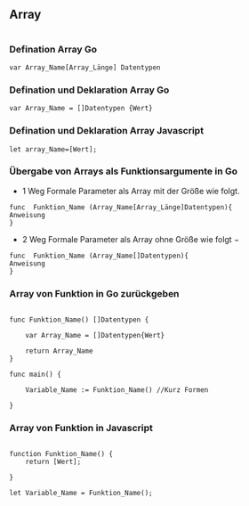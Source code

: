 ## Array
#

### Defination Array Go
```
var Array_Name[Array_Länge] Datentypen
```

### Defination und Deklaration Array Go
```	
var Array_Name = []Datentypen {Wert}
```



### Defination und Deklaration Array Javascript
```
let array_Name=[Wert];

```
### Übergabe von Arrays als Funktionsargumente in Go

* 1 Weg Formale Parameter als Array mit der Größe wie folgt.

``` 
func  Funktion_Name (Array_Name[Array_Länge]Datentypen){
Anweisung
}
```
* 2 Weg Formale Parameter als Array ohne Größe wie folgt −
```
func  Funktion_Name (Array_Name[]Datentypen){
Anweisung
}
```


### Array von Funktion in Go zurückgeben

```

func Funktion_Name() []Datentypen {

	var Array_Name = []Datentypen{Wert}

	return Array_Name
}

func main() {

	Variable_Name := Funktion_Name() //Kurz Formen

}

```

### Array von Funktion in Javascript

```

function Funktion_Name() {
    return [Wert];

}

let Variable_Name = Funktion_Name();

```
